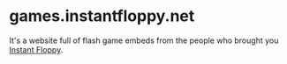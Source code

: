 # games.instantfloppy.net
It's a website full of flash game embeds from the people who brought you [Instant Floppy](https://github.com/InstantFloppy/InstantFloppy).
